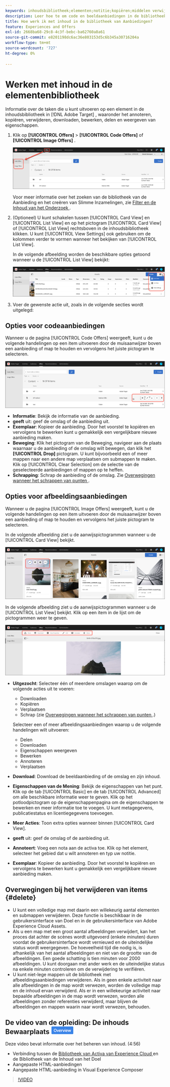 ```yaml
---
keywords: inhoudsbibliotheek;elementen;notitie;kopiëren;middelen verwijderen;element downloaden;inhoud bewerken;kaart delen;eigenschappen van inhoud weergeven
description: Leer hoe te om code en beeldaanbiedingen in de bibliotheek van Aanbiedingen van Adobe te beheren  [!DNL Target] . Leer hoe u de details van een aanbieding kunt weergeven en hoe u aanbiedingen kunt bewerken, kopiëren, verplaatsen of verwijderen.
title: Hoe werk ik met inhoud in de bibliotheek van Aanbiedingen?
feature: Experiences and Offers
exl-id: 2668ba68-29c8-4c3f-bebc-ba62760a8a61
source-git-commit: e8201198dc6ac36e803153d5c6b345a30716204a
workflow-type: tm+mt
source-wordcount: '727'
ht-degree: 0%

---
```


# Werken met inhoud in de elementenbibliotheek

Informatie over de taken die u kunt uitvoeren op een element in de inhoudsbibliotheek in [!DNL Adobe Target] , waaronder het annoteren, kopiëren, verwijderen, downloaden, bewerken, delen en weergeven van eigenschappen.

1. Klik op **[!UICONTROL Offers]** > **[!UICONTROL Code Offers]** of **[!UICONTROL Image Offers]** .

   ![ de Aanbiedingen van de Code en de Aanbiedingen van het Beeld ](/help/main/c-experiences/c-manage-content/assets/offers-both.png)

   Voor meer informatie over het zoeken van de bibliotheek van de Aanbieding en het creëren van Slimme Inzamelingen, zie [ Filter en de Inhoud van het Onderzoek ](/help/main/c-experiences/c-manage-content/filter-and-search-content.md#concept_3B59B8F025BF4CEA82ECC5199D365276).

1. (Optioneel) U kunt schakelen tussen [!UICONTROL Card View] en [!UICONTROL List View] en op het pictogram [!UICONTROL Card View] of [!UICONTROL List View] rechtsboven in de inhoudsbibliotheek klikken. U kunt [!UICONTROL View Settings] ook gebruiken om de kolommen verder te vormen wanneer het bekijken van [!UICONTROL List View].

   In de volgende afbeelding worden de beschikbare opties getoond wanneer u de [!UICONTROL List View] bekijkt:

   ![ de opties van de Mening van de Lijst ](/help/main/c-experiences/c-manage-content/assets/view-settings-options.png)

1. Voer de gewenste actie uit, zoals in de volgende secties wordt uitgelegd:

## Opties voor codeaanbiedingen

Wanneer u de pagina [!UICONTROL Code Offers] weergeeft, kunt u de volgende handelingen op een item uitvoeren door de muisaanwijzer boven een aanbieding of map te houden en vervolgens het juiste pictogram te selecteren.

![ pictogrammen van de Bedekking op het lusje van de Aanbiedingen van de Code ](/help/main/c-experiences/c-manage-content/assets/code-offers-hover-icons.png)

* **Informatie**: Bekijk de informatie van de aanbieding.
* **geeft** uit: geef de omslag of de aanbieding uit.
* **Exemplaar**: Kopieer de aanbieding. Door het voorstel te kopiëren en vervolgens te bewerken kunt u gemakkelijk een vergelijkbare nieuwe aanbieding maken.
* **Beweging**: Klik het pictogram van de Beweging, navigeer aan de plaats waarnaar u de aanbieding of de omslag wilt bewegen, dan klik het **[!UICONTROL Drop]** pictogram. U kunt bijvoorbeeld een of meer mappen naar een andere map verplaatsen om submappen te maken. Klik op [!UICONTROL Clear Selection] om de selectie van de geselecteerde aanbiedingen of mappen op te heffen.
* **Schrapping**: Schrap de aanbieding of de omslag. Zie [ Overwegingen wanneer het schrappen van punten ](#delete).

## Opties voor afbeeldingsaanbiedingen

Wanneer u de pagina [!UICONTROL Image Offers] weergeeft, kunt u de volgende handelingen op een item uitvoeren door de muisaanwijzer boven een aanbieding of map te houden en vervolgens het juiste pictogram te selecteren.

In de volgende afbeelding ziet u de aanwijspictogrammen wanneer u de [!UICONTROL Card View] bekijkt.

![ pictogrammen van de Bedekking op het lusje van de Aanbiedingen van het Beeld wanneer in de Mening van de Kaart ](/help/main/c-experiences/c-manage-content/assets/image-offers-hover-icons.png)

In de volgende afbeelding ziet u de aanwijspictogrammen wanneer u de [!UICONTROL List View] bekijkt. Klik op een item in de lijst om de pictogrammen weer te geven.

![ pictogrammen van de Bedekking op het lusje van de Aanbiedingen van het Beeld wanneer in de Mening van de Lijst ](/help/main/c-experiences/c-manage-content/assets/list-view-hover.png)

* **Uitgezocht**: Selecteer één of meerdere omslagen waarop om de volgende acties uit te voeren:

   * Downloaden
   * Kopiëren
   * Verplaatsen
   * Schrap (zie [ Overwegingen wanneer het schrappen van punten ](#delete).)

  Selecteer een of meer afbeeldingsaanbiedingen waarop u de volgende handelingen wilt uitvoeren:

   * Delen
   * Downloaden
   * Eigenschappen weergeven
   * Bewerken
   * Annoteren
   * Verplaatsen

* **Download**: Download de beeldaanbieding of de omslag en zijn inhoud.
* **Eigenschappen van de Mening**: Bekijk de eigenschappen van het punt. Klik op de tab [!UICONTROL Basic] en de tab [!UICONTROL Advanced] om alle beschikbare informatie weer te geven. Klik op het potloodpictogram op de eigenschappenpagina om de eigenschappen te bewerken en meer informatie toe te voegen. U kunt metagegevens, publicatiestatus en licentiegegevens toevoegen.
* **Meer Acties**: Toon extra opties wanneer binnen [!UICONTROL Card View].
* **geeft** uit: geef de omslag of de aanbieding uit.
* **Annoteert**: Voeg een nota aan de activa toe. Klik op het element, selecteer het gebied dat u wilt annoteren en typ uw notitie.
* **Exemplaar**: Kopieer de aanbieding. Door het voorstel te kopiëren en vervolgens te bewerken kunt u gemakkelijk een vergelijkbare nieuwe aanbieding maken.

## Overwegingen bij het verwijderen van items {#delete}

* U kunt een volledige map met daarin een willekeurig aantal elementen en submappen verwijderen. Deze functie is beschikbaar in de gebruikersinterface van Doel en in de gebruikersinterface van Adobe Experience Cloud Assets.
* Als u een map met een groot aantal afbeeldingen verwijdert, kan het proces dat achter de scènes wordt uitgevoerd (enkele minuten) duren voordat de gebruikersinterface wordt vernieuwd en de uiteindelijke status wordt weergegeven. De hoeveelheid tijd die nodig is, is afhankelijk van het aantal afbeeldingen en niet van de grootte van de afbeeldingen. Een goede schatting is tien minuten voor 2000 afbeeldingen. U kunt doorgaan met ander werk en de uiteindelijke status na enkele minuten controleren om de verwijdering te verifiëren.
* U kunt niet-lege mappen uit de bibliotheek met afbeeldingsaanbiedingen verwijderen. Als in geen enkele activiteit naar alle afbeeldingen in de map wordt verwezen, worden de volledige map en de inhoud ervan verwijderd. Als er in een willekeurige activiteit naar bepaalde afbeeldingen in de map wordt verwezen, worden alle afbeeldingen zonder referenties verwijderd, maar blijven de afbeeldingen en mappen waarin naar wordt verwezen, behouden.

## De video van de opleiding: De inhouds Bewaarplaats ![ badge van het Overzicht ](/help/main/assets/overview.png)

Deze video bevat informatie over het beheren van inhoud. (4:56)

* Verbinding tussen de [ Bibliotheek van Activa van Experience Cloud ](https://experienceleague.adobe.com/docs/core-services/interface/assets/creative-cloud.html?lang=nl-NL) en de Bibliotheek van de Inhoud van het Doel
* Aangepaste HTML-aanbiedingen
* Aangepaste HTML-aanbieding in Visual Experience Composer

>[!VIDEO](https://video.tv.adobe.com/v/17387)
